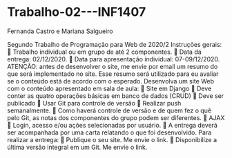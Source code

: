 # Trabalho-02---INF1407
Fernanda Castro e Mariana Salgueiro

Segundo Trabalho de Programação para Web de 2020/2
Instruções gerais:
 Trabalho individual ou em grupo de até 2 componentes.
 Data da entrega: 02/12/2020.
 Data para apresentação individual: 07-09/12/2020.
ATENÇÃO: antes de desenvolver o site, me envie por email um resumo do que será implementado no site. Esse resumo será utilizado para eu avaliar se o conteúdo está de acordo com o esperado.
Desenvolva um site Web com o conteúdo apresentado em sala de aula:
 Site em Django
 Deve conter as quatro operações básicas em banco de dados (CRUD)
 Deve ser publicado
 Usar Git para controle de versão
 Realizar push semanalmente.
 Como haverá controle de versão e de quem fez o quê pelo Git, as notas dos componentes do grupo
podem ser diferentes.
 AJAX
 Login, acesso e/ou ações selecionadas por usuário.
 A entrega deverá ser acompanhada por uma carta relatando o que foi desenvolvido.
Para realizar a entrega:
 Publique o seu site. Me envie o link.
 Disponibilize a última versão integral em um Git. Me envie o link.